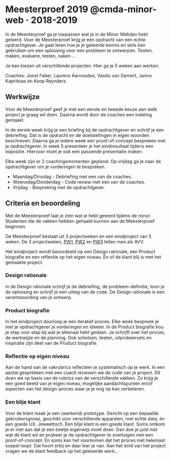 # Meesterproef 2019 @cmda-minor-web · 2018-2019

In de Meesterproef ga je toepassen wat je in de Minor Webdev hebt geleerd. 
Voor de Meesterproef krijg je een opdracht van een echte opdrachtgever. 
Je gaat leren hoe je je geleerde kennis en skils kan gebruiken om een oplossing voor een probleem te ontwerpen. Testen, maken, evaluere, testen, naken ...

Je kan kiezen uit verschillende projecten. Hier ga je 5 weken aan werken.

Coaches: Joost Faber, Laurens Aarnoudse, Vasilis van Gemert, Janno Kapritsias en Koop Reynders.

## Werkwijze

Voor de Meesterproef geef je met een eerste en tweede keuze aan welk project je graag wil doen. Daarna wordt door de coaches een indeling gemaakt.  

In de eerste week krijg je een briefing bij de opdrachtgever en schrijf je een debriefing. 
Dat is de opdracht en de doelstellingen in eigen woorden beschreven. 
Daarna ga je iedere week een proof-of-concept bespreken met je opdrachtgever. 
In week 5 presenteer je het eindresultaat tijdens een expositie. 
Hiervoor moet je ook een passende presentatie maken.

Elke week zijn er 2 coachingsmomenten gepland. 
Op vrijdag ga je naar de opdrachtgever om je vorderingen te bespreken.

- Maandag/Dinsdag - Debriefing met een van de coaches.
- Woensdag/Donderdag - Code review met een van de coaches.
- Vrijdag - Bespreking met de opdrachtgever.


## Criteria en beoordeling

Met de Meesterproef laat je zien wat je hebt geleerd tijdens de minor. 
Studenten die de vakken hebben gehaald kunnen aan de Meesterproef beginnen.

De Meesterproef bestaat uit 3 projectweken en een eindproject van 5 weken. 
De 3 projectweken, 
[PW1](https://github.com/cmda-minor-web/project-1-1819), 
[PW2](https://github.com/cmda-minor-web/project-2-1819) en 
[PW3](https://github.com/cmda-minor-web/project-3-1819) tellen mee als AVV.

Het eindproject wordt beoordeeld op een Design rationale, een Product biografie en een reflectie op het eigen niveau. 
Én of de klant blij is met het gemaakte project.

### Design rationale
In de Design rationale schrijf je de debriefing, de probleem-definitie, toon je de oplossing en schrijf je een uitleg van de code. 
De Design rationale is een verantwoording van je ontwerp.

### Product biografie
In het eindproject doorloop je een iteratief proces. 
Elke week bespreek je met je opdrachtgever je vorderingen en ideeen. 
In de Product biografie hou je stap voor stap bij wat je allemaal hebt gedaan. 
Je schrijft over het proces, de werkwijze en de planning. 
Ook schetsen, testen, uitprobeersels en inspiratie zijn deel van de Product biografie.

### Reflectie op eigen niveau
Aan de hand van de vakrubrics reflecteer je systematisch op je werk. 
In een aantal gesprekken met een coach _reviewen_ we de code van je project. 
Dit doen we op basis van de rubrics van de verschillende vakken. 
Zo krijg je een goed beeld van je eigen niveau, mogelijke aandachtspunten en/of aspecten van het design-proces waar je je nog op kan verbeteren.

### Een blije klant
Voor de klant maak je een (werkend) prototype. Gericht op een bepaalde gebruikersgroep, geschikt voor verschillende apparaten, met echte data, én een goede UX. 
Jeweettoch. 
Een blije klant is een goede klant. 
Soms ontkom je er niet aan dat je een beetje eigenwijs moet doen. 
Dan doe je juist niet wat de klant wil en probeer je de opdrachtgever te overtuigen met een proof-of-concept. 
En soms kan het voorkomen dat het proces niet helemaal soepel loopt. 
Dat hoort erbij en daar leer je van.
Aan het eind van het project vragen we de klant feedback op het geleverde werk... 
